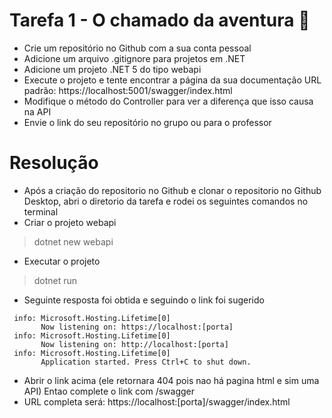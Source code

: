# Tarefa 1 - O chamado da aventura 🧭

- Crie um repositório no Github com a sua conta pessoal
- Adicione um arquivo .gitignore para projetos em .NET
- Adicione um projeto .NET 5 do tipo webapi
- Execute o projeto e tente encontrar a página da sua documentação
URL padrão: https://localhost:5001/swagger/index.html
- Modifique o método do Controller para ver a diferença que isso causa na API
- Envie o link do seu repositório no grupo ou para o professor

# Resolução

- Após a criação do repositorio no Github e clonar o repositorio no Github Desktop, abri o diretorio da tarefa e rodei os seguintes comandos no terminal
- Criar o projeto webapi
> dotnet new webapi
- Executar o projeto
> dotnet run    
- Seguinte resposta foi obtida e seguindo o link foi sugerido
```
 info: Microsoft.Hosting.Lifetime[0]
       Now listening on: https://localhost:[porta]
 info: Microsoft.Hosting.Lifetime[0]
       Now listening on: http://localhost:[porta]
 info: Microsoft.Hosting.Lifetime[0]
       Application started. Press Ctrl+C to shut down.
```
- Abrir o link acima (ele retornara 404 pois nao há pagina html e sim uma API) Entao complete o link com /swagger
- URL completa será: https://localhost:[porta]/swagger/index.html
